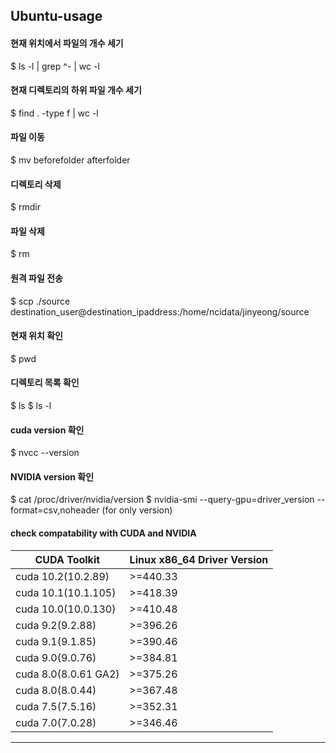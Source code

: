 ## Ubuntu-usage


#### 현재 위치에서 파일의 개수 세기 
$ ls -l | grep ^- | wc -l

#### 현재 디렉토리의 하위 파일 개수 세기
$ find . -type f | wc -l

#### 파일 이동
$ mv beforefolder afterfolder

#### 디렉토리 삭제
$ rmdir

#### 파일 삭제
$ rm 

#### 원격 파일 전송
$ scp ./source destination_user@destination_ipaddress:/home/ncidata/jinyeong/source 

#### 현재 위치 확인
$ pwd

#### 디렉토리 목록 확인
$ ls
$ ls -l

#### cuda version 확인
$ nvcc --version

#### NVIDIA version 확인
$ cat /proc/driver/nvidia/version
$ nvidia-smi --query-gpu=driver_version --format=csv,noheader (for only version)

#### check compatability with CUDA and NVIDIA

CUDA Toolkit | Linux x86_64 Driver Version
-------------------|-------------------
cuda 10.2(10.2.89) | >=440.33
cuda 10.1(10.1.105) | >=418.39
cuda 10.0(10.0.130) | >=410.48
cuda 9.2(9.2.88) | >=396.26
cuda 9.1(9.1.85) | >=390.46
cuda 9.0(9.0.76) | >=384.81
cuda 8.0(8.0.61 GA2) | >=375.26
cuda 8.0(8.0.44) | >=367.48
cuda 7.5(7.5.16) | >=352.31
cuda 7.0(7.0.28) | >=346.46
-----------------------------------------
